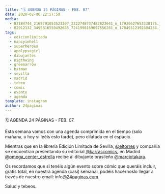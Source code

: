 ```yaml
---
title: "🗓 AGENDA 24 PÁGINAS - FEB. 07"
date: 2020-02-06 22:57:50
media: 
  - 83184744_2165791053523307_2322748737482823641_n_17936627653338175.jpg
  - 82912132_3495816550492685_7241998169657556281_n_17849312392884254.jpg
tags: 
  - edicionlimitada
  - nancyinhell
  - superheroes
  - apolypsegirl
  - dibujantes
  - nigthwing
  - greenarrow
  - batman
  - sevilla
  - madrid
  - tebeo
  - comic
  - evento
  - agenda
template: instagram
author: 24paginas
---
```


🗓 AGENDA 24 PÁGINAS - FEB. 07.


Esta semana vamos con una agenda comprimida en el tiempo (solo mañana, u hoy si leéis esto tarde), pero dilatada en el espacio.


Mientras que en la librería Edición Limitada de Sevilla, [@eltorres](https://instagram.com/eltorres) y compañía se encuentran presentando su editorial [@karrascomics](https://instagram.com/karrascomics), en Madrid [@omega_center_estrella](https://instagram.com/omega_center_estrella) recibe al dibujante brasileño [@marciotakara](https://instagram.com/marciotakara).


Os recordamos que si tenéis algún evento sobre cómic que queráis incluir, gratis total, en nuestra agenda (casi) semanal, podéis hacérnoslo llegar a través de nuestro email: info[@24paginas.com](https://instagram.com/24paginas.com).


Salud y tebeos.







